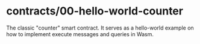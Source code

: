 # contracts/00-hello-world-counter

The classic "counter" smart contract. It serves as a hello-world example on
how to implement execute messages and queries in Wasm.